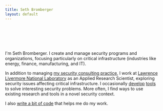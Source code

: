 ```yaml
---
title: Seth Bromberger
layout: default
---
```


<br/><br/><br/><br/>

I'm Seth Bromberger. I create and manage security programs and organizations, focusing particularly on critical infrastructure (industries like energy, finance, manufacturing, and IT).

In addition to managing [my security consulting practice](http://www.ncisecurity.com), I work at [Lawrence Livermore National Laboratory](http://www.llnl.gov) as an Applied Research Scientist, exploring security issues affecting critical infrastructure. I occasionally [develop](/projects#topsight) [tools](http://netcanary.org) to solve interesting security problems. More often, I find ways to use existing research and tools in a novel security context.

I also [write a bit of code](https://github.com/sbromberger) that helps me do my work.
